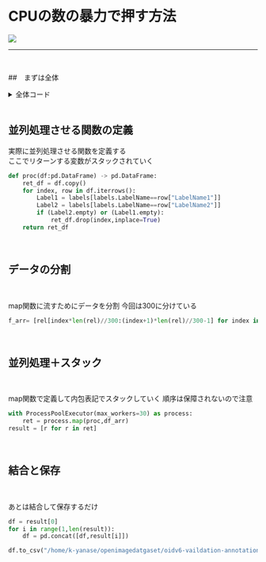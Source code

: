 # CPUの数の暴力で押す方法

<img src="/github.io/markdownfile/process_pool/process_pool.jpg" heght="100px">

-----

<br />

##　まずは全体

<details>
<summary>全体コード</summary>

```python
from concurrent.futures import ProcessPoolExecutor
import pandas as pd
import os

def proc(df:pd.DataFrame) -> pd.DataFrame:
    ret_df = df.copy()
    for index, row in df.iterrows():
        Label1 = labels[labels.LabelName==row["LabelName1"]]
        Label2 = labels[labels.LabelName==row["LabelName2"]]
        if (Label2.empty) or (Label1.empty):
            ret_df.drop(index,inplace=True)
    return ret_df

labels = pd.read_csv("/local_data1/openimage/oidv7-class-descriptions.csv")
anopath = os.path.join("/local_data1/openimage","relation",f"oidv6-validation-annotations-vrd.csv")
rel = pd.read_csv(anopath)
df_arr= [rel[index*len(rel)//300:(index+1)*len(rel)//300-1] for index in range(300)]

with ProcessPoolExecutor(max_workers=30) as process:
    ret = process.map(proc,df_arr)
result = [r for r in ret]

df = result[0]
for i in range(1,len(result)):
    df = pd.concat([df,result[i]])

df.to_csv("/home/k-yanase/openimagedatgaset/oidv6-vaildation-annotations-vrd-fix.csv")

```
</details>

<br />

## 並列処理させる関数の定義

実際に並列処理させる関数を定義する  
ここでリターンする変数がスタックされていく


```python
def proc(df:pd.DataFrame) -> pd.DataFrame:
    ret_df = df.copy()
    for index, row in df.iterrows():
        Label1 = labels[labels.LabelName==row["LabelName1"]]
        Label2 = labels[labels.LabelName==row["LabelName2"]]
        if (Label2.empty) or (Label1.empty):
            ret_df.drop(index,inplace=True)
    return ret_df

```

<br />

## データの分割

<br />

map関数に流すためにデータを分割
今回は300に分けている

```python
f_arr= [rel[index*len(rel)//300:(index+1)*len(rel)//300-1] for index in range(300)]
```
<br />

## 並列処理＋スタック

<br />

map関数で定義して内包表記でスタックしていく
順序は保障されないので注意

```python
with ProcessPoolExecutor(max_workers=30) as process:
    ret = process.map(proc,df_arr)
result = [r for r in ret]

```

<br />

## 結合と保存

<br />

あとは結合して保存するだけ

```python
df = result[0]
for i in range(1,len(result)):
    df = pd.concat([df,result[i]])

df.to_csv("/home/k-yanase/openimagedatgaset/oidv6-vaildation-annotations-vrd-fix.csv")

```
